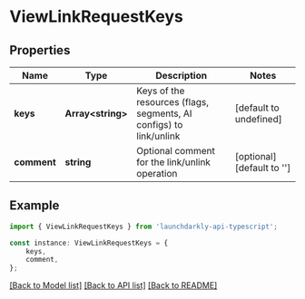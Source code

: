 # ViewLinkRequestKeys


## Properties

Name | Type | Description | Notes
------------ | ------------- | ------------- | -------------
**keys** | **Array&lt;string&gt;** | Keys of the resources (flags, segments, AI configs) to link/unlink | [default to undefined]
**comment** | **string** | Optional comment for the link/unlink operation | [optional] [default to '']

## Example

```typescript
import { ViewLinkRequestKeys } from 'launchdarkly-api-typescript';

const instance: ViewLinkRequestKeys = {
    keys,
    comment,
};
```

[[Back to Model list]](../README.md#documentation-for-models) [[Back to API list]](../README.md#documentation-for-api-endpoints) [[Back to README]](../README.md)
